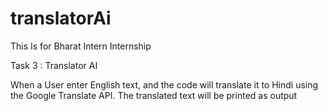 # translatorAi
This Is for Bharat Intern Internship

Task 3 : Translator AI

When a User enter English text, and the code will translate it to Hindi using the Google Translate API. The translated text will be printed as output
